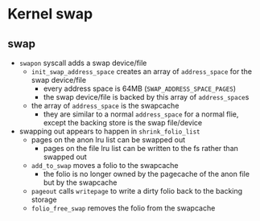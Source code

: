 Kernel swap
===========

## swap

- `swapon` syscall adds a swap device/file
  - `init_swap_address_space` creates an array of `address_space` for the swap
    device/file
    - every address space is 64MB (`SWAP_ADDRESS_SPACE_PAGES`)
    - the swap device/file is backed by this array of `address_space`s
  - the array of `address_space` is the swapcache
    - they are similar to a normal `address_space` for a normal flie, except the
      backing store is the swap file/device
- swapping out appears to happen in `shrink_folio_list`
  - pages on the anon lru list can be swapped out
    - pages on the file lru list can be written to the fs rather than swapped
      out
  - `add_to_swap` moves a folio to the swapcache
    - the folio is no longer owned by the pagecache of the anon file but by
      the swapcache
  - `pageout` calls `writepage` to write a dirty folio back to the backing
    storage
  - `folio_free_swap` removes the folio from the swapcache
